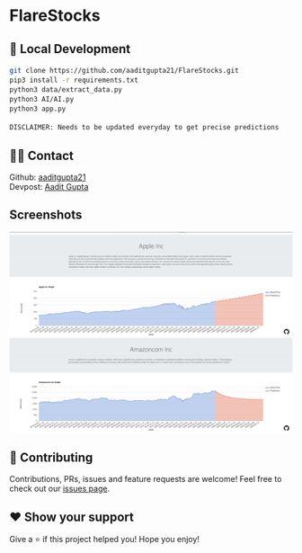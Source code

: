 # FlareStocks

## 🚀 Local Development

```sh
git clone https://github.com/aaditgupta21/FlareStocks.git
pip3 install -r requirements.txt
python3 data/extract_data.py
python3 AI/AI.py
python3 app.py

DISCLAIMER: Needs to be updated everyday to get precise predictions
```

## 👨‍💻 Contact

Github: [aaditgupta21](https://github.com/aaditgupta21)
<br>
Devpost: [Aadit Gupta](https://devpost.com/aaditgupta21)

## Screenshots

![1](./assets/1.png)
![2](./assets/2.png)

## 🤝 Contributing

Contributions, PRs, issues and feature requests are welcome! Feel free to check out our [issues page](https://github.com/aaditgupta21/FlareStocks/issues).

## ❤️ Show your support

Give a ⭐️ if this project helped you!
Hope you enjoy!
